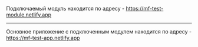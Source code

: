 Подключаемый модуль находится по адресу - https://mf-test-module.netlify.app

---

Основное приложение с подключенным модулем находится по адресу - https://mf-test-app.netlify.app
